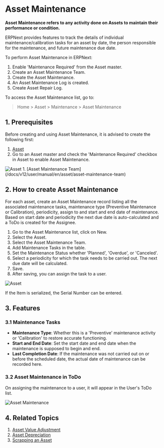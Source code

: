 <!-- add-breadcrumbs -->
# Asset Maintenance

**Asset Maintenance refers to any activity done on Assets to maintain their performance or condition.**

ERPNext provides features to track the details of individual maintenance/calibration tasks for an asset by date, the person responsible for the maintenance, and future maintenance due date.

To perform Asset Maintenance in ERPNext:

1. Enable 'Maintenance Required' from the Asset master.
2. Create an Asset Maintenance Team.
3. Create the Asset Maintenance.
4. An Asset Maintenance Log is created.
5. Create Asset Repair Log.

To access the Asset Maintenance list, go to:
> Home > Asset > Maintenance > Asset Maintenance

## 1. Prerequisites
Before creating and using Asset Maintenance, it is advised to create the following first:


1. [Asset](/docs/user/manual/en/asset/asset)
1. Go to an Asset master and check the 'Maintenance Required' checkbox in Asset to enable Asset Maintenance.
<img class="screenshot" alt="Asset" src="{{docs_base_url}}/v12/assets/img/asset/maintenance_required.png">
1. [Asset Maintenance Team](/docs/v12/user/manual/en/asset/asset-maintenance-team)

## 2. How to create Asset Maintenance
For each asset, create an Asset Maintenance record listing all the associated maintenance tasks, maintenance type (Preventive Maintenance or Calibration), periodicity, assign to and start and end date of maintenance. Based on start date and periodicity the next due date is auto-calculated and a ToDo is created for the Assignee.

1. Go to the Asset Maintenance list, click on New.
1. Select the Asset.
1. Select the Asset Maintenance Team.
1. Add Maintenance Tasks in the table.
  1. Set the Maintenance Status whether 'Planned', 'Overdue', or 'Canceled'.
  1. Select a periodicity for which the task needs to be carried out. The next due date will be calculated.
1. Save.
1. After saving, you can assign the task to a user.
  <img class="screenshot" alt="Asset" src="{{docs_base_url}}/v12/assets/img/asset/asset_maintenance.png">

If the Item is serialized, the Serial Number can be entered.

## 3. Features
### 3.1 Maintenance Tasks

* **Maintenance Type**: Whether this is a 'Preventive' maintenance activity or 'Calibration' to restore accurate functioning.
* **Start and End Date**: Set the start date and end date when the maintenance is supposed to begin and end.
* **Last Completion Date**: If the maintenance was not carried out on or before the scheduled date, the actual date of maintenance can be recorded here.

### 3.2 Asset Maintenance in ToDo

On assigning the maintenance to a user, it will appear in the User's ToDo list.

![Asset Maintenance](/docs/assets/img/asset/asset-maintenance-todo.png)


## 4. Related Topics
1. [Asset Value Adjustment](/docs/user/manual/en/asset/asset-value-adjustment)
1. [Asset Depreciation](/docs/user/manual/en/asset/asset-depreciation)
1. [Scrapping an Asset](/docs/user/manual/en/asset/scrapping-an-asset)
